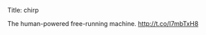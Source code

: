 Title: chirp

The human-powered free-running machine. <a href="http://t.co/I7mbTxH8">http://t.co/I7mbTxH8</a>

